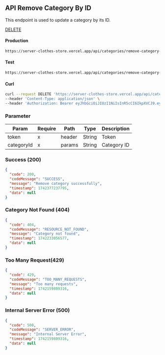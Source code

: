 ## API Remove Category By ID

This endpoint is used to update a category by its ID.

[DELETE](#)

#### Production

```bash
https://server-clothes-store.vercel.app/api/categories/remove-category-by-id/:categoryId
```

#### Test

```bash
https://server-clothes-store.vercel.app/api/categories/remove-category-by-id/:categoryId
```

#### Curl

```bash
curl --request DELETE 'https://server-clothes-store.vercel.app/api/categories/remove-category-by-id/67d7e61b5114396a4af8b95d' \
--header 'Content-Type: application/json' \
--header 'Authorization: Bearer eyJhbGciOiJIUzI1NiIsInR5cCI6IkpXVCJ9.eyJpZCI6IjY3ZDJhMzMyYzhhMjEzYjA1MDI4MzNjNiIsInR5cGUiOiJVc2VyIiwiaWF0IjoxNzQyMjAxMDU5LCJleHAiOjE3NDIyMDE5NTl9.gsqLAzSlJKDPU3D9gvKg_I42NJ3NhI2d5svf-MYywDo' \
```

### Parameter

| Param      | Require | Path   | Type   | Description |
| ---------- | ------- | ------ | ------ | ----------- |
| token      | x       | header | String | Token       |
| categoryId | x       | params | String | Category ID |

### Success (200)

```json
{
  "code": 200,
  "codeMessage": "SUCCESS",
  "message": "Remove category successfully",
  "timestamp": 1742377237795,
  "data": null
}
```

### Category Not Found (404)

```json
{
  "code": 404,
  "codeMessage": "RESOURCE_NOT_FOUND",
  "message": "Category not found",
  "timestamp": 1742233056577,
  "data": null
}
```

### Too Many Request(429)

```json
{
  "code": 429,
  "codeMessage": "TOO_MANY_REQUESTS",
  "message": "Too many requests",
  "timestamp": 1742159809316,
  "data": null
}
```

### Internal Server Error (500)

```json
{
  "code": 500,
  "codeMessage": "SERVER_ERROR",
  "message": "Internal Server Error",
  "timestamp": 1742159809316,
  "data": null
}
```
